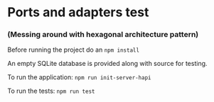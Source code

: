 # Ports and adapters test
### (Messing around with hexagonal architecture pattern)

Before running the project do an `npm install`

An empty SQLite database is provided along with source for testing.

To run the application: `npm run init-server-hapi`

To run the tests: `npm run test`
